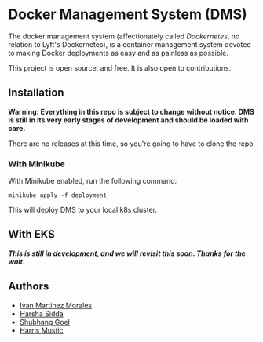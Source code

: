 # Docker Management System (DMS)

The docker management system (affectionately called _Dockernetes_, no relation 
to Lyft's Dockernetes), is a container management system devoted to making
Docker deployments as easy and as painless as possible. 

This project is open source, and free. It is also open to contributions. 

## Installation

**Warning: Everything in this repo is subject to change without notice. DMS
is still in its very early stages of development and should be loaded with care.**

There are no releases at this time, so you're going to have to clone the repo.

### With Minikube

With Minikube enabled, run the following command:

```shell
minikube apply -f deployment
```

This will deploy DMS to your local k8s cluster.

## With EKS

***This is still in development, and we will revisit this soon. Thanks for 
the wait.***

## Authors

- [Ivan Martinez Morales](https://www.github.com/ivanmartinezmorales)
- [Harsha Sidda](https://www.github.com/)
- [Shubhang Goel](https://www.github.com/)
- [Harris Mustic](https://www.github.com/)

